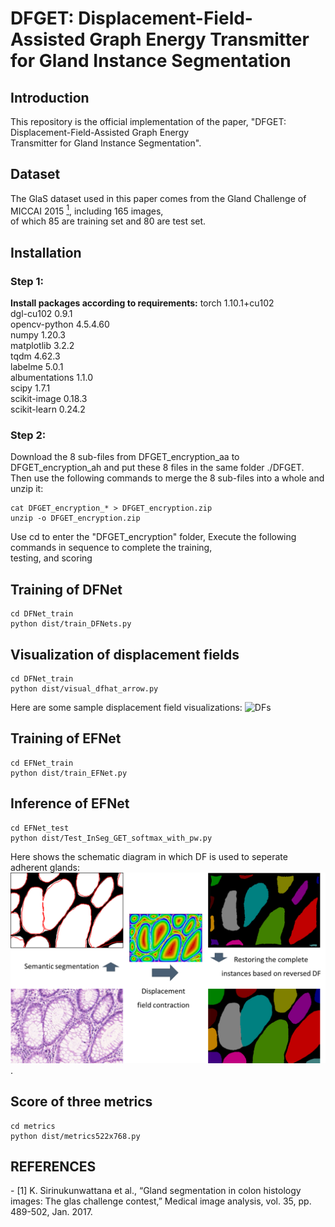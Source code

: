 # DFGET: Displacement-Field-Assisted Graph Energy Transmitter for Gland Instance Segmentation

## Introduction
This repository is the official implementation of the paper, "DFGET: Displacement-Field-Assisted Graph Energy  
Transmitter for Gland Instance Segmentation".

## Dataset
The GlaS dataset used in this paper comes from the Gland Challenge of MICCAI 2015 [<sup>1</sup>](#refer-anchor-1), including 165 images,  
of which 85 are training set and 80 are test set.

## Installation
### Step 1: 
**Install packages according to requirements:**
torch    1.10.1+cu102  
dgl-cu102    0.9.1  
opencv-python    4.5.4.60  
numpy    1.20.3  
matplotlib    3.2.2  
tqdm    4.62.3  
labelme    5.0.1  
albumentations    1.1.0  
scipy    1.7.1  
scikit-image    0.18.3  
scikit-learn    0.24.2  


### Step 2: 
Download the 8 sub-files from DFGET_encryption_aa to DFGET_encryption_ah and put these 8 files in the same folder ./DFGET.  
Then use the following commands to merge the 8 sub-files into a whole and unzip it:  
```she
cat DFGET_encryption_* > DFGET_encryption.zip 
unzip -o DFGET_encryption.zip
```
Use cd to enter the "DFGET_encryption" folder, Execute the following commands in sequence to complete the training,  
testing, and scoring


## Training of DFNet
```she
cd DFNet_train
python dist/train_DFNets.py
```

## Visualization of displacement fields
```she
cd DFNet_train
python dist/visual_dfhat_arrow.py
```
Here are some sample displacement field visualizations:
![DFs](./Figures/visualization_of_DFs.png)

## Training of EFNet
```she
cd EFNet_train
python dist/train_EFNet.py
```

## Inference of EFNet
```she
cd EFNet_test
python dist/Test_InSeg_GET_softmax_with_pw.py
```

Here shows the schematic diagram in which DF is used to seperate adherent glands:
![DFseg](./Figures/DF-based_instance_segmentation.png).

## Score of three metrics
```she
cd metrics
python dist/metrics522x768.py
```

## REFERENCES
<div id="refer-anchor-1"></div>
- [1] K. Sirinukunwattana et al., “Gland segmentation in colon histology images: The glas challenge contest,” Medical image analysis, vol. 35, pp. 489-502, Jan. 2017. 





